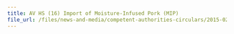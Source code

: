 ```yaml
---
title: AV HS (16) Import of Moisture-Infused Pork (MIP) 
file_url: /files/news-and-media/competent-authorities-circulars/2015-02-17-CA.pdf
---
```

